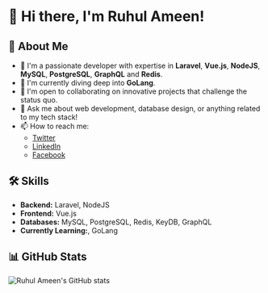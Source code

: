# 👋 Hi there, I'm Ruhul Ameen!

## 🚀 About Me

- 🔭 I'm a passionate developer with expertise in **Laravel**, **Vue.js**, **NodeJS**, **MySQL**, **PostgreSQL**, **GraphQL** and **Redis**.
- 🌱 I'm currently diving deep into **GoLang**.
- 👯 I'm open to collaborating on innovative projects that challenge the status quo.
- 💬 Ask me about web development, database design, or anything related to my tech stack!
- 📫 How to reach me: 
  - [Twitter](https://twitter.com/ruhulameenbd)
  - [LinkedIn](https://www.linkedin.com/in/ruhulameenbd/)
  - [Facebook](https://www.facebook.com/ruhulameenbd)

## 🛠 Skills

- **Backend:** Laravel, NodeJS
- **Frontend:** Vue.js
- **Databases:** MySQL, PostgreSQL, Redis, KeyDB, GraphQL
- **Currently Learning:**, GoLang

## 📊 GitHub Stats

![Ruhul Ameen's GitHub stats](https://github-readme-stats.vercel.app/api?username=ruhulameen&show_icons=true&theme=radical)

